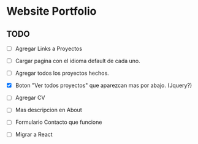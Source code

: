 # Website Portfolio

## TODO

* [ ] Agregar Links a Proyectos
* [ ] Cargar pagina con el idioma default de cada uno.
* [ ] Agregar todos los proyectos hechos.
* [x] Boton "Ver todos proyectos" que aparezcan mas por abajo. (Jquery?)
* [ ] Agregar CV
* [ ] Mas descripcion en About
* [ ] Formulario Contacto que funcione

* [ ] Migrar a React
